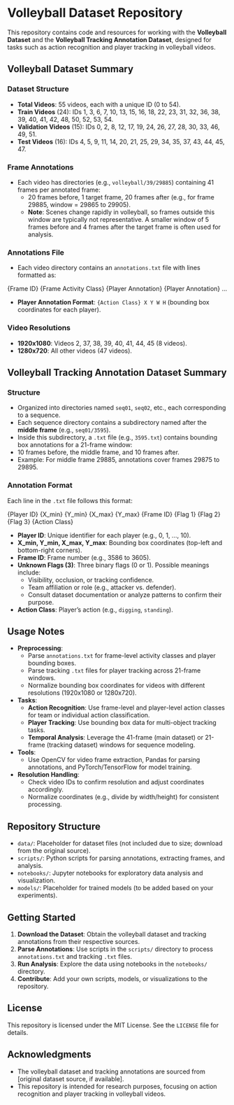 # Volleyball Dataset Repository

This repository contains code and resources for working with the **Volleyball Dataset** and the **Volleyball Tracking Annotation Dataset**, designed for tasks such as action recognition and player tracking in volleyball videos.

## Volleyball Dataset Summary

### Dataset Structure
- **Total Videos**: 55 videos, each with a unique ID (0 to 54).
- **Train Videos** (24): IDs 1, 3, 6, 7, 10, 13, 15, 16, 18, 22, 23, 31, 32, 36, 38, 39, 40, 41, 42, 48, 50, 52, 53, 54.
- **Validation Videos** (15): IDs 0, 2, 8, 12, 17, 19, 24, 26, 27, 28, 30, 33, 46, 49, 51.
- **Test Videos** (16): IDs 4, 5, 9, 11, 14, 20, 21, 25, 29, 34, 35, 37, 43, 44, 45, 47.

### Frame Annotations
- Each video has directories (e.g., `volleyball/39/29885`) containing 41 frames per annotated frame:
  - 20 frames before, 1 target frame, 20 frames after (e.g., for frame 29885, window = 29865 to 29905).
  - **Note**: Scenes change rapidly in volleyball, so frames outside this window are typically not representative. A smaller window of 5 frames before and 4 frames after the target frame is often used for analysis.

### Annotations File
- Each video directory contains an `annotations.txt` file with lines formatted as:

{Frame ID} {Frame Activity Class} {Player Annotation} {Player Annotation} ...

- **Player Annotation Format**: `{Action Class} X Y W H` (bounding box coordinates for each player).

### Video Resolutions
- **1920x1080**: Videos 2, 37, 38, 39, 40, 41, 44, 45 (8 videos).
- **1280x720**: All other videos (47 videos).

## Volleyball Tracking Annotation Dataset Summary

### Structure
- Organized into directories named `seq01`, `seq02`, etc., each corresponding to a sequence.
- Each sequence directory contains a subdirectory named after the **middle frame** (e.g., `seq01/3595`).
- Inside this subdirectory, a `.txt` file (e.g., `3595.txt`) contains bounding box annotations for a 21-frame window:
- 10 frames before, the middle frame, and 10 frames after.
- Example: For middle frame 29885, annotations cover frames 29875 to 29895.

### Annotation Format
Each line in the `.txt` file follows this format:

{Player ID} {X_min} {Y_min} {X_max} {Y_max} {Frame ID} {Flag 1} {Flag 2} {Flag 3} {Action Class}

- **Player ID**: Unique identifier for each player (e.g., 0, 1, ..., 10).
- **X_min, Y_min, X_max, Y_max**: Bounding box coordinates (top-left and bottom-right corners).
- **Frame ID**: Frame number (e.g., 3586 to 3605).
- **Unknown Flags (3)**: Three binary flags (0 or 1). Possible meanings include:
  - Visibility, occlusion, or tracking confidence.
  - Team affiliation or role (e.g., attacker vs. defender).
  - Consult dataset documentation or analyze patterns to confirm their purpose.
- **Action Class**: Player’s action (e.g., `digging`, `standing`).

## Usage Notes
- **Preprocessing**:
  - Parse `annotations.txt` for frame-level activity classes and player bounding boxes.
  - Parse tracking `.txt` files for player tracking across 21-frame windows.
  - Normalize bounding box coordinates for videos with different resolutions (1920x1080 or 1280x720).
- **Tasks**:
  - **Action Recognition**: Use frame-level and player-level action classes for team or individual action classification.
  - **Player Tracking**: Use bounding box data for multi-object tracking tasks.
  - **Temporal Analysis**: Leverage the 41-frame (main dataset) or 21-frame (tracking dataset) windows for sequence modeling.
- **Tools**:
  - Use OpenCV for video frame extraction, Pandas for parsing annotations, and PyTorch/TensorFlow for model training.
- **Resolution Handling**:
  - Check video IDs to confirm resolution and adjust coordinates accordingly.
  - Normalize coordinates (e.g., divide by width/height) for consistent processing.

## Repository Structure
- `data/`: Placeholder for dataset files (not included due to size; download from the original source).
- `scripts/`: Python scripts for parsing annotations, extracting frames, and analysis.
- `notebooks/`: Jupyter notebooks for exploratory data analysis and visualization.
- `models/`: Placeholder for trained models (to be added based on your experiments).

## Getting Started
1. **Download the Dataset**: Obtain the volleyball dataset and tracking annotations from their respective sources.
2. **Parse Annotations**: Use scripts in the `scripts/` directory to process `annotations.txt` and tracking `.txt` files.
3. **Run Analysis**: Explore the data using notebooks in the `notebooks/` directory.
4. **Contribute**: Add your own scripts, models, or visualizations to the repository.

## License
This repository is licensed under the MIT License. See the `LICENSE` file for details.

## Acknowledgments
- The volleyball dataset and tracking annotations are sourced from [original dataset source, if available].
- This repository is intended for research purposes, focusing on action recognition and player tracking in volleyball videos.
